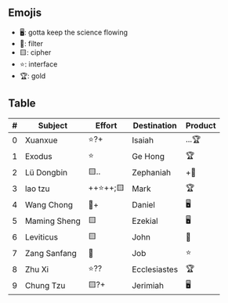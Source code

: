 ## Emojis
* 🖥️: gotta keep the science flowing
* 🌙: filter 
* 🟨: cipher
* ⭐: interface
* 🏆: gold 

## Table
| # | Subject | Effort | Destination | Product |
| ----- | ----- | ------ | ------ | ----- |
| 0 | Xuanxue | ⭐?+ | Isaiah | ...🏆 | 
| 1 | Exodus | ⭐ | Ge Hong | 🏆 |
| 2 | Lü Dongbin | 🟨.. | Zephaniah | +🌙 |
| 3 | lao tzu | ++⭐++;🟨 | Mark | 🏆 |
| 4 | Wang Chong | 🌙+ | Daniel | 🖥️ |
| 5 | Maming Sheng | 🟨 | Ezekial | 🖥️ |
| 6 | Leviticus | 🟨 | John | 🌙 |
| 7 | Zang Sanfang | 🌙 | Job | ⭐ |
| 8 | Zhu Xi | ⭐?? | Ecclesiastes | 🏆 |
| 9 | Chung Tzu | 🟨?+ | Jerimiah | 🖥️ |

